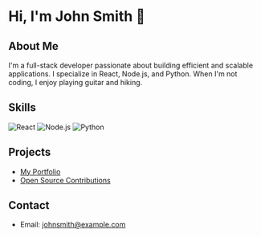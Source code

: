 # Hi, I'm John Smith 👋

## About Me
I'm a full-stack developer passionate about building efficient and scalable applications. I specialize in React, Node.js, and Python. When I'm not coding, I enjoy playing guitar and hiking.

## Skills
![React](https://img.shields.io/badge/React-%2300D8FF?style=flat&logo=react&logoColor=white)
![Node.js](https://img.shields.io/badge/Node.js-339933?style=flat&logo=node.js&logoColor=white)
![Python](https://img.shields.io/badge/Python-%233776AB?style=flat&logo=python&logoColor=white)

## Projects
- [My Portfolio](https://johnsmith.dev)
- [Open Source Contributions](https://github.com/johnsmith?tab=repositories)

## Contact
- Email: johnsmith@example.com
